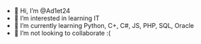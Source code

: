 - 👋 Hi, I’m @Ad1et24
- 👀 I’m interested in learning IT
- 🌱 I’m currently learning Python, C+, C#, JS, PHP, SQL, Oracle
- 💞️ I’m not looking to collaborate :( 
<!---
Ad1et24/Ad1et24 is a ✨ special ✨ repository because its `README.md` (this file) appears on your GitHub profile.
You can click the Preview link to take a look at your changes.
--->
